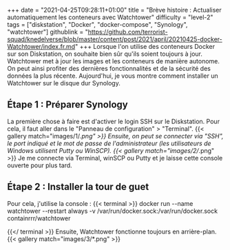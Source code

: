 +++
date = "2021-04-25T09:28:11+01:00"
title = "Brève histoire : Actualiser automatiquement les conteneurs avec Watchtower"
difficulty = "level-2"
tags = ["diskstation", "Docker", "docker-compose", "Synology", "watchtower"]
githublink = "https://github.com/terrorist-squad/knedelverse/blob/master/content/post/2021/april/20210425-docker-Watchtower/index.fr.md"
+++
Lorsque l'on utilise des conteneurs Docker sur son Diskstation, on souhaite bien sûr qu'ils soient toujours à jour. Watchtower met à jour les images et les conteneurs de manière autonome. On peut ainsi profiter des dernières fonctionnalités et de la sécurité des données la plus récente. Aujourd'hui, je vous montre comment installer un Watchtower sur le disque dur Synology.
## Étape 1 : Préparer Synology
La première chose à faire est d'activer le login SSH sur le Diskstation. Pour cela, il faut aller dans le "Panneau de configuration" > "Terminal".
{{< gallery match="images/1/*.png" >}}
Ensuite, on peut se connecter via "SSH", le port indiqué et le mot de passe de l'administrateur (les utilisateurs de Windows utilisent Putty ou WinSCP).
{{< gallery match="images/2/*.png" >}}
Je me connecte via Terminal, winSCP ou Putty et je laisse cette console ouverte pour plus tard.
## Étape 2 : Installer la tour de guet
Pour cela, j'utilise la console :
{{< terminal >}}
docker run --name watchtower --restart always -v /var/run/docker.sock:/var/run/docker.sock containrrr/watchtower

{{</ terminal >}}
Ensuite, Watchtower fonctionne toujours en arrière-plan.
{{< gallery match="images/3/*.png" >}}

